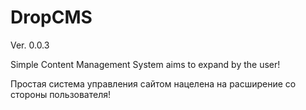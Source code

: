 # DropCMS
Ver. 0.0.3

Simple Content Management System aims to expand by the user!

Простая система управления сайтом нацелена на расширение со стороны пользователя!
